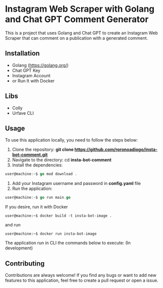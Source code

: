 # Instagram Web Scraper with Golang and Chat GPT Comment Generator
This is a project that uses Golang and Chat GPT to create an Instagram Web Scraper that can comment on a publication with a generated comment.

## Installation
- Golang (https://golang.org/)
- Chat GPT Key
- Instagram Account
- or Run It with Docker

## Libs

- Colly
- Urfave CLI

## Usage
To use this application locally, you need to follow the steps below:

1. Clone the repository: **git clone https://github.com/roronoadiogo/insta-bot-comment.git**
1. Navigate to the directory: cd **insta-bot-comment**
1. Install the dependencies: 
```go
user@machine:~$ go mod download .
```
1. Add your Instagram username and password in **config.yaml** file
1. Run the application: 
```go
user@machine:~$ go run main.go
```

If you desire, run it with Docker

```console
user@machine:~$ docker build -t insta-bot-image .
```
and run 

```console
user@machine:~$ docker run insta-bot-image
```

The application run in CLI the commands below to execute: (In development)

## Contributing
Contributions are always welcome! If you find any bugs or want to add new features to this application, feel free to create a pull request or open a issue.

